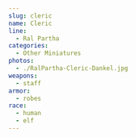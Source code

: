 ```yaml
---
slug: cleric
name: Cleric
line:
  - Ral Partha
categories:
  - Other Miniatures
photos:
  - ./RalPartha-Cleric-Dankel.jpg
weapons:
  - staff
armor:
  - robes
race:
  - human
  - elf
---
```

